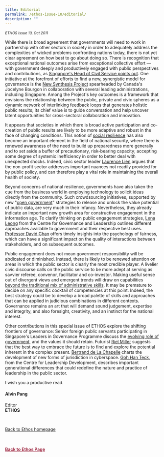 ```yaml
---
title: Editorial
permalink: /ethos-issue-10/editorial/
description: ""
---
```

<style>

.back a
{
	color: #9f2943;
	font-weight: bold;
}

#banner img
{
	width:100%;
}
	
.author
{
border-bottom: 1px solid black;
margin-top:40px;
padding-bottom:30px;
border-top: 1px solid black;	

}

.author p {
	font-size: 0.9em;
	line-height:24px !important;
	}	

.break
{
   border-top: 1px solid  black;
   border-bottom: 1px solid black;
	 padding:20px;
	text-align:center;
	margin-top:50px;
}
	
.break1
{
font-family: Georgia;
	font-size:20px;
	font-style: italic;
	font-weight: bold;
}

.boxheader {
	color: white !important;
	}	

.containerbox {
	background-color: #eceedb;
	border-radius: 10px;
	padding: 5%;
	margin-top: 5%;
	
	}	

li {
	font-size: 15px !important;
	
	}	

</style>

<em><small>ETHOS Issue 10, Oct 2011</small></em>
<img src="">

  
<p>While there is broad agreement that governments will need to work in partnership with other sectors in society in order to adequately address the complexities of wicked problems confronting nations today, there is not yet clear agreement on how best to go about doing so. There is recognition that exceptional national outcomes arise from exceptional collective effort — with government deeply and productively engaged with public perspectives and contributions, as <a href="public-governance-challenges-in-a-changing-landscape.html">Singapore's Head of Civil Service points out</a>. One initiative at the forefront of efforts to find a new, synergistic model for governance is the <a href="the-new-synthesis-preparing-government-for-the-challenges-of-the-21st-century.html">New Synthesis Project</a>&nbsp;spearheaded by Canada's Jocelyne Bourgon in collaboration with several leading administrations, including Singapore. Among the Project's key outcomes is a framework that envisions the relationship between the public, private and civic spheres as a dynamic network of interlinking feedback loops that generates holistic public results; its chief value is to guide conversation and help uncover latent opportunities for cross-sectoral collaboration and innovation.</p>  
  
<p>It appears that societies in which there is broad active participation and co-creation of public results are likely to be more adaptive and robust in the face of changing conditions. This notion of <a href="national-resilience-developing-a-whole-of-society-response.html">social resilience</a>&nbsp;has also become an important element in the field of national security, where there is renewed awareness of the need to build up preparedness more generally and to set aside a buffer of precautionary, risk-bearing capacity; accepting some degree of systemic inefficiency in order to better deal with unexpected shocks. Indeed, civic sector leader <a href="opinion-singapore%27s-non-profit-sector-what-should-its-role-be.html">Laurence Lien</a>&nbsp;argues that the non-profit sector addresses important nuances not readily provided for by public policy, and can therefore play a vital role in maintaining the overall health of society.</p>  
  
<p>Beyond concerns of national resilience, governments have also taken the cue from the business world in employing technology to solicit ideas directly from the community. Such crowdsourcing initiatives, supported by new "<a href="open-government-and-public-crowdsourcing-in-practice.html">open government</a>" strategies to release and unlock the value potential of public data, are very much in their infancy. Nevertheless, they already indicate an important new growth area for constructive engagement in the information age. To clarify thinking on public engagement strategies, <a href="developing-our-approach-to-public-engagement.html">Lena Leong</a>&nbsp;from the Centre for Governance and Leadership outlines different approaches available to government and their respective best uses. <a href="perceptions-of-fairness.html">Professor David Chan</a>&nbsp;offers timely insights into the psychology of fairness, which can have a significant impact on the quality of interactions between stakeholders, and on subsequent outcomes.</p>  
  
<p>Public engagement does not mean government responsibility will be abdicated or diminished. Instead, there is likely to be renewed attention on areas in which the public sector is clearly the most credible player. A livelier civic discourse calls on the public service to be more adept at serving as savvier referee, convenor, facilitator and co-investor. Making useful sense out of divergent views and emergent trends will draw on capabilities <a href="opinion-preparing-public-officers-for-new-modes-of-governance.html">beyond the traditional mix of administrative skills</a>. It may be premature to decide on any specific cocktail of competencies at this point. Indeed, the best strategy could be to develop a broad palette of skills and approaches that can be applied in judicious combinations in different contexts. Governance remains an art that will demand sound judgement, expertise and integrity, and also foresight, creativity, and an instinct for the national interest.</p>  
  
<p>Other contributions in this special issue of ETHOS explore the shifting frontiers of governance: Senior foreign public servants participating in Singapore's Leaders in Governance Programme discuss the <a href="adaptive-government.html">evolving role of government</a>, and the values it should retain. Futurist <a href="opinion-futures-literacy-embracing-complexity-and-using-the-future.html">Riel Miller</a>&nbsp;suggests that the best way to embrace the future is to find and explore the potential inherent in the complex present. <a href="opinion-frontiers-sovereignty-and-cyberspace.html">Bertrand de La Chapelle</a>&nbsp;charts the development of new forms of jurisdiction in cyberspace. <a href="leadership-across-generations.html">Goh Han Teck</a>, from the Centre for Leadership Development, describes important generational differences that could redefine the nature and practice of leadership in the public sector.</p>  
  
<p>I wish you a productive read.  
</p>  
  
<h4>Alvin Pang</h4>  
  
<p>Editor  
<br>  
<strong>ETHOS</strong></p>  
  
<br>  
  
<p><a href="../../ethos.html">Back to Ethos homepage</a></p>




<br>
<br>	
<div class="back">
<a href="/ethos/">Back to Ethos Page</a>	
</div>